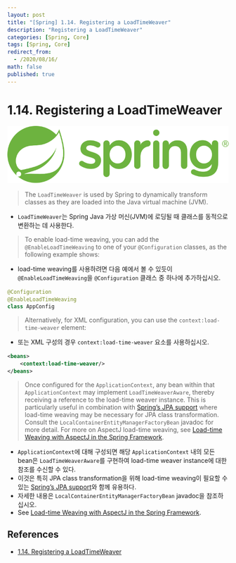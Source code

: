 ```yaml
---
layout: post
title: "[Spring] 1.14. Registering a LoadTimeWeaver"
description: "Registering a LoadTimeWeaver"
categories: [Spring, Core]
tags: [Spring, Core]
redirect_from:
  - /2020/08/16/
math: false
published: true
---
```


# 1.14. Registering a LoadTimeWeaver

<img src="/assets/img/posts/logos/spring-logo.svg">

> The `LoadTimeWeaver` is used by Spring to dynamically transform classes as they are loaded into the Java virtual machine (JVM).

- `LoadTimeWeaver`는 Spring Java 가상 머신(JVM)에 로딩될 때 클래스를 동적으로 변환하는 데 사용한다.

> To enable load-time weaving, you can add the `@EnableLoadTimeWeaving` to one of your `@Configuration` classes, as the following example shows:

- load-time weaving를 사용하려면 다음 예에서 볼 수 있듯이 `@EnableLoadTimeWeaving`을 `@Configuration` 클래스 중 하나에 추가하십시오.

```kotlin
@Configuration
@EnableLoadTimeWeaving
class AppConfig
```

> Alternatively, for XML configuration, you can use the `context:load-time-weaver` element:

- 또는 XML 구성의 경우 `context:load-time-weaver` 요소를 사용하십시오.

```xml
<beans>
    <context:load-time-weaver/>
</beans>
```

> Once configured for the `ApplicationContext`, any bean within that `ApplicationContext` may implement `LoadTimeWeaverAware`, thereby receiving a reference to the load-time weaver instance. This is particularly useful in combination with [Spring’s JPA support](https://docs.spring.io/spring/docs/current/spring-framework-reference/data-access.html#orm-jpa) where load-time weaving may be necessary for JPA class transformation. Consult the `LocalContainerEntityManagerFactoryBean` javadoc for more detail. For more on AspectJ load-time weaving, see [Load-time Weaving with AspectJ in the Spring Framework](https://docs.spring.io/spring/docs/current/spring-framework-reference/core.html#aop-aj-ltw).

- `ApplicationContext`에 대해 구성되면 해당 `ApplicationContext` 내의 모든 bean은 `LoadTimeWeaverAware`를 구현하여 load-time weaver instance에 대한 참조를 수신할 수 있다.
- 이것은 특히 JPA class transformation을 위해 load-time weaving이 필요할 수 있는 [Spring’s JPA support](https://docs.spring.io/spring/docs/current/spring-framework-reference/data-access.html#orm-jpa)와 함께 유용하다.
- 자세한 내용은 `LocalContainerEntityManagerFactoryBean` javadoc을 참조하십시오.
- See [Load-time Weaving with AspectJ in the Spring Framework](https://docs.spring.io/spring/docs/current/spring-framework-reference/core.html#aop-aj-ltw).

## References

- [1.14. Registering a LoadTimeWeaver](https://docs.spring.io/spring/docs/current/spring-framework-reference/core.html#context-load-time-weaver)
